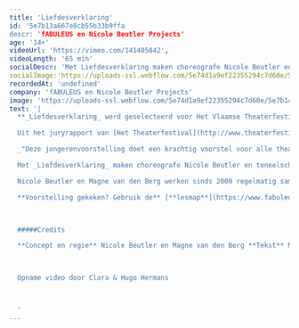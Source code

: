 ```yaml
---
title: 'Liefdesverklaring'
id: '5e7b13a667e8cb55b33b9ffa
descr: 'fABULEUS en Nicole Beutler Projects'
age: '14+'
videoUrl: 'https://vimeo.com/141405842',
videoLength: '65 min'
socialDescr: 'Met Liefdesverklaring maken choreografe Nicole Beutler en toneelschrijfster Magne van den Berg een schaduwversie van het ophefmakende Publikumsbeschimpfung van Peter Handke uit 1966, dat de toenmalige theaterwetten van tafel veegde. Liefdesverklaring keert de tekst om tot een verleidelijke en verwarrende lofzang aan het theater en het publiek; uitgesproken, gedanst en gebeatboxt door zes jonge spelers en voortgestuwd door de onweerstaanbare elektronische beats van DJ/componist Gary Shepherd.'
socialImage:'https://uploads-ssl.webflow.com/5e74d1a9ef22355294c7d60e/5e7b14a4dba97fbce607fedb_fabuleus_liefdesverklaring.jpg'
recordedAt: 'undefined'
company: 'fABULEUS en Nicole Beutler Projects'
image: 'https://uploads-ssl.webflow.com/5e74d1a9ef22355294c7d60e/5e7b14a4dba97fbce607fedb_fabuleus_liefdesverklaring.jpg'
text: '|
  **_Liefdesverklaring_ werd geselecteerd voor Het Vlaamse Theaterfestival 2015. Bovendien wordt de voorstelling ook getoond op het Nederlandse Theaterfestival.**

  Uit het juryrapport van [Het Theaterfestival](http://www.theaterfestival.be/2015/jury):

  _"Deze jongerenvoorstelling doet een krachtig voorstel voor alle theater, te beginnen met haar opgeslagen wimpers en haar welgemeende glimlach naar de zaal. Een zeldzaam mooie ode aan de magie tussen scène en publiek. Een visitekaartje voor het theater."_

  Met _Liefdesverklaring_ maken choreografe Nicole Beutler en toneelschrijfster Magne van den Berg een schaduwversie van het ophefmakende _Publikumsbeschimpfung_ van Peter Handke uit 1966, dat de toenmalige theaterwetten van tafel veegde. _Liefdesverklaring_ keert de tekst om tot een verleidelijke en verwarrende lofzang aan het theater en het publiek; uitgesproken, gedanst en gebeatboxt door zes jonge spelers en voortgestuwd door de onweerstaanbare elektronische beats van DJ/componist Gary Shepherd.

  Nicole Beutler en Magne van den Berg werken sinds 2009 regelmatig samen, o.a. voor _1: SONGS_ (2009) en de jongerenvoorstelling _PIECE_ (2011). Hun werk valt niet in een vakje te stoppen. Is het dans? Is het theater? Een uit de hand gelopen popconcert? Vast staat dat het telkens zinderende belevenissen zijn.

  **Voorstelling gekeken? Gebruik de** [**lesmap**](https://www.fabuleus.be/assets/originals/1Vn0THKZ5gJzhp51W1Dh9q_LQYLfoi8qB.pdf) **voor nog meer plezier.**

  ‍

  #####Credits

  **Concept en regie** Nicole Beutler en Magne van den Berg **Tekst** Magne van den Berg, naar _Publikumsbeschimpfung_ van Peter Handke **Performers** Allen Assi, Bastien Bodarwé, Siska Bouwen, Laetitia Janssens, Stephanie Peeters en Jonas Vermeulen **Dramaturgie** Peter Anthonissen **Muziek** Gary Shepherd **Gebaren** Justa ter Haar **Toneelbeeld** Timme Afschrift **Kostuums** Dorine Van Autreve **Repetitor** Katja Pire **Productie** _f_ABULEUS en NBprojects **Coproductie** TAKT Dommelhof en KU\[N\]ST Leuven vzw in het kader van het stadsproject “Vesalius kruipt onder je huid”

  ‍

  Opname video door Clara & Hugo Hermans

  ‍

  ‍'
---
```

